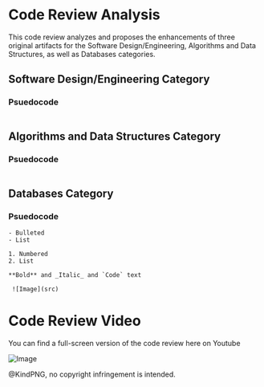 # Code Review Analysis

This code review analyzes and proposes the enhancements of three original artifacts for the Software Design/Engineering, Algorithms and Data Structures, as well as Databases categories.

## Software Design/Engineering Category 

### Psuedocode
```

```


## Algorithms and Data Structures Category

### Psuedocode
```

```


## Databases Category

### Psuedocode

```
- Bulleted
- List

1. Numbered
2. List

**Bold** and _Italic_ and `Code` text

 ![Image](src)
```

# Code Review Video

You can find a full-screen version of the code review here on Youtube

![Image](https://www.kindpng.com/picc/m/47-470845_non-copyright-youtube-logo-copyright-free-youtube-logo.png)



@KindPNG,
no copyright infringement is intended. 


